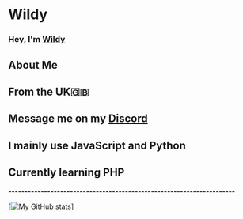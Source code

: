 # Wildy
<h3>Hey, I'm <a href="https://e-z.bio/wild">Wildy</a></h3>

## About Me

## From the <b>UK</b>🇬🇧
## Message me on my <b><a href="https://discord.com/users/661332700896034850">Discord</a></b>
## I mainly use <b>JavaScript</b> and <b>Python</b>
## Currently learning <b>PHP</b>

<b>----------------------------------------------------------------------</b>

[![My GitHub stats](https://github-readme-stats.vercel.app/api?username=imWildy&theme=dark)]